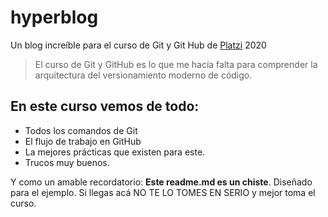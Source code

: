 # hyperblog
Un blog increíble para el curso de Git y Git Hub de [Platzi](https://platzi.com) 2020

> El curso de Git y GitHub es lo que me hacía falta para comprender la arquitectura del versionamiento moderno de código.

## En este curso vemos de todo:
* Todos los comandos de Git
* El flujo de trabajo en GitHub
* La mejores prácticas que existen para este.
* Trucos muy buenos.

Y como un amable recordatorio: **Este readme.md es un chiste**. Diseñado para el ejemplo. Si llegas acá NO TE LO TOMES EN SERIO y mejor toma el curso.  